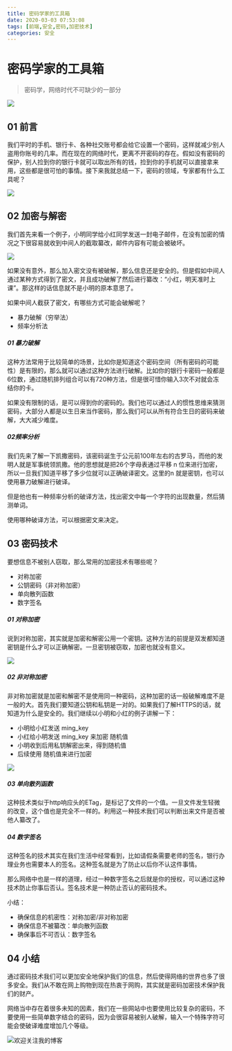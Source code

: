 ```yaml
---
title: 密码学家的工具箱
date: 2020-03-03 07:53:08
tags: [前端,安全,密码,加密技术]
categories: 安全
---
```


# 密码学家的工具箱

> 密码学，网络时代不可缺少的一部分

![ ](../common/1.gif)

## 01 前言



我们平时的手机、银行卡、各种社交账号都会给它设置一个密码，这样就减少别人盗用你账号的几率。而在现在的网络时代，更离不开密码的存在。假如没有密码的保护，别人捡到你的银行卡就可以取出所有的钱，捡到你的手机就可以直接拿来用，这些都是很可怕的事情。接下来我就总结一下，密码的领域，专家都有什么工具呢？

![ ](./img/1.png)

## 02 加密与解密



我们首先来看一个例子，小明同学给小红同学发送一封电子邮件，在没有加密的情况之下很容易就收到中间人的截取纂改，邮件内容有可能会被破坏。

![ ](./img/4.png)

如果没有意外，那么加入密文没有被破解，那么信息还是安全的。但是假如中间人通过某种方式得到了密文，并且成功破解了然后进行纂改：“小红，明天准时上课”。那这样的话信息就不是小明的原本意思了。

如果中间人截获了密文，有哪些方式可能会破解呢？

- 暴力破解（穷举法）
- 频率分析法

##### **01 暴力破解**

这种方法常用于比较简单的场景，比如你是知道这个密码空间（所有密码的可能性）是有限的，那么就可以通过这种方法进行破解。比如你的银行卡密码一般都是6位数，通过随机排列组合可以有720种方法，但是很可惜你输入3次不对就会冻结你的卡。

如果没有限制的话，是可以得到你的密码的。我们也可以通过人的惯性思维来猜测密码，大部分人都是以生日来当作密码，那么我们可以从所有符合生日的密码来破解，大大减少难度。

##### **02频率分析**

我们先来了解一下凯撒密码，该密码诞生于公元前100年左右的古罗马，而他的发明人就是军事统领凯撒。他的思想就是把26个字母表通过平移 n 位来进行加密，所以一旦我们知道平移了多少位就可以正确破译密文。这里的n 就是密钥，也可以使用暴力破解进行破译。

但是他也有一种频率分析的破译方法，找出密文中每一个字符的出现数量，然后猜测单词。

使用哪种破译方法，可以根据密文来决定。



## 03 密码技术



要想信息不被别人窃取，那么常用的加密技术有哪些呢？

- 对称加密
- 公钥密码（非对称加密）
- 单向散列函数
- 数字签名

##### **01 对称加密**

说到对称加密，其实就是加密和解密公用一个密钥。这种方法的前提是双发都知道密钥是什么才可以正确解密。一旦密钥被窃取，加密也就没有意义。

![ ](./img/2.png)



##### 02 **非对称加密**

非对称加密就是加密和解密不是使用同一种密码，这种加密的话一般破解难度不是一般的大。首先我们要知道公钥和私钥是一对的。如果我们了解HTTPS的话，就知道为什么是安全的。我们继续以小明和小红的例子讲解一下：

- 小明给小红发送 ming_key
- 小红给小明发送 ming_key 来加密 随机值
- 小明收到后用私钥解密出来，得到随机值
- 后续使用 随机值来进行加密

![ ](./img/3.png)



##### **03 单向散列函数**

这种技术类似于http响应头的ETag，是标记了文件的一个值。一旦文件发生轻微的改变，这个值也是完全不一样的。利用这一种技术我们可以判断出来文件是否被他人纂改了。



##### **04 数字签名**

这种签名的技术其实在我们生活中经常看到，比如请假条需要老师的签名，银行办理业务也需要本人的签名。这种签名就是为了防止以后你不认这件事情。

那么网络中也是一样的道理，经过一种数字签名之后就是你的授权，可以通过这种技术防止你事后否认。签名技术是一种防止否认的密码技术。

小结：

- 确保信息的机密性：对称加密/非对称加密
- 确保信息不被纂改：单向散列函数
- 确保事后不可否认：数字签名



## 04 小结



通过密码技术我们可以更加安全地保护我们的信息，然后使得网络的世界也多了很多安全。我们从不敢在网上购物到现在热衷于网购，其实就是密码加密技术保护我们的财产。

网络当中存在着很多未知的因素，我们在一些网站中也要使用比较复杂的密码，不要使用一些简单数字结合的密码，因为会很容易被别人破解，输入一个特殊字符可能会使破译难度增加几个等级。

![欢迎关注我的博客](../common/2.gif)